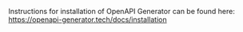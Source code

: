 Instructions for installation of OpenAPI Generator can be found here: https://openapi-generator.tech/docs/installation
